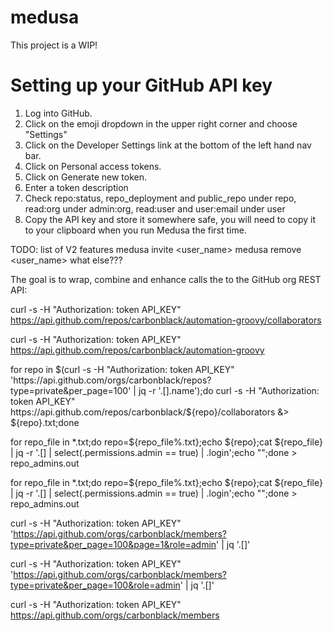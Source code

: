 # medusa
This project is a WIP!

# Setting up your GitHub API key
1. Log into GitHub.
2. Click on the emoji dropdown in the upper right corner and choose "Settings"
3. Click on the Developer Settings link at the bottom of the left hand nav bar.
4. Click on Personal access tokens.
5. Click on Generate new token.
6. Enter a token description
7. Check repo:status, repo_deployment and public_repo under repo, read:org under admin:org, read:user and user:email under user
8. Copy the API key and store it somewhere safe, you will need to copy it to your clipboard when you run Medusa the first time.

TODO:
list of V2 features
medusa invite <user_name>
medusa remove <user_name>
what else???

The goal is to wrap, combine and enhance calls the to the GitHub org REST API:

curl -s -H "Authorization: token API_KEY" https://api.github.com/repos/carbonblack/automation-groovy/collaborators

curl -s -H "Authorization: token API_KEY" https://api.github.com/repos/carbonblack/automation-groovy

for repo in $(curl -s -H "Authorization: token API_KEY" 'https://api.github.com/orgs/carbonblack/repos?type=private&per_page=100' | jq -r '.[].name');do curl -s -H "Authorization: token API_KEY" https://api.github.com/repos/carbonblack/${repo}/collaborators &> ${repo}.txt;done

for repo_file in *.txt;do repo=${repo_file%.txt};echo ${repo};cat ${repo_file} | jq -r '.[] | select(.permissions.admin == true) | .login';echo "";done > repo_admins.out

for repo_file in *.txt;do repo=${repo_file%.txt};echo ${repo};cat ${repo_file} | jq -r '.[] | select(.permissions.admin == true) | .login';echo "";done > repo_admins.out        

curl -s -H "Authorization: token API_KEY" 'https://api.github.com/orgs/carbonblack/members?type=private&per_page=100&page=1&role=admin' | jq '.[]'

curl -s -H "Authorization: token API_KEY" 'https://api.github.com/orgs/carbonblack/members?type=private&per_page=100&role=admin' | jq '.[]'     

curl -s -H "Authorization: token API_KEY" https://api.github.com/orgs/carbonblack/members
